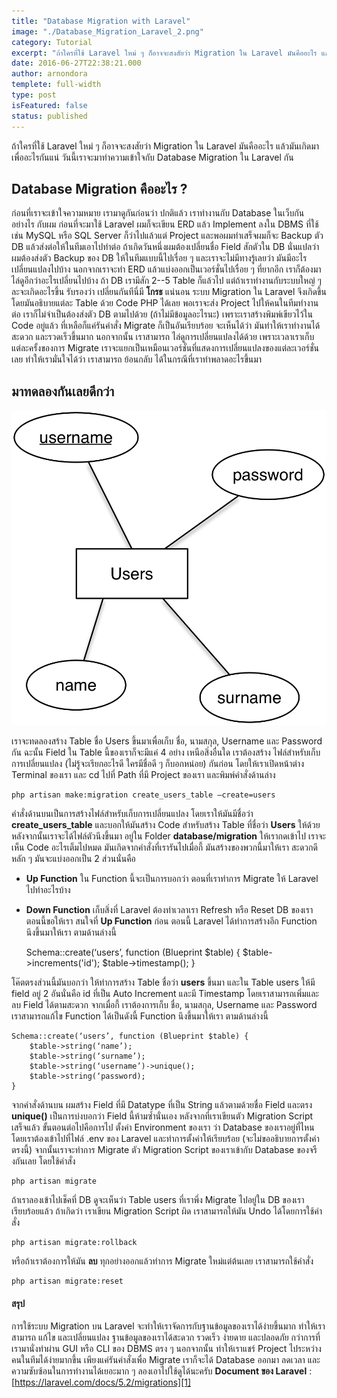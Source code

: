 ```yaml
---
title: "Database Migration with Laravel"
image: "./Database_Migration_Laravel_2.png"
category: Tutorial
excerpt: "ถ้าใครที่ใช้ Laravel ใหม่ ๆ ก็อาจจะสงสัยว่า Migration ใน Laravel มันคืออะไร แล้วมันเกิดมาเพื่ออะไรกันแน่ วันนี้เราจะมาทำความเข้าใจกับ Database Migration ใน Laravel กัน"
date: 2016-06-27T22:38:21.000
author: arnondora
templete: full-width
type: post
isFeatured: false
status: published
---
```


ถ้าใครที่ใช้ Laravel ใหม่ ๆ ก็อาจจะสงสัยว่า Migration ใน Laravel มันคืออะไร แล้วมันเกิดมาเพื่ออะไรกันแน่ วันนี้เราจะมาทำความเข้าใจกับ Database Migration ใน Laravel กัน

## Database Migration คืออะไร ?
ก่อนที่เราจะเข้าใจความหมาย เรามาดูกันก่อนว่า ปกติแล้ว เราทำงานกับ Database ในเว็บกันอย่างไร กับผม ก่อนที่จะมาใช้ Laravel ผมก็จะเขียน ERD แล้ว Implement ลงใน DBMS ที่ใช้เช่น MySQL หรือ SQL Server ก็ว่าไปแล้วแต่ Project และพอผมทำเสร็จผมก็จะ Backup ตัว DB แล้วส่งต่อให้ในทีมเอาไปทำต่อ
ถ้าเกิดวันหนึ่งผมต้องเปลี่ยนชื่อ Field สักตัวใน DB นั่นแปลว่า ผมต้องส่งตัว Backup ของ DB ให้ในทีมแบบนี้ไปเรื่อย ๆ และเราจะไม่มีทางรู้เลยว่า มันมีอะไรเปลี่ยนแปลงไปบ้าง นอกจากเราจะทำ ERD แล้วแบ่งออกเป็นเวอร์ชั่นไปเรื่อย ๆ ที่ยากอีก เราก็ต้องมาไล่ดูอีกว่าอะไรเปลี่ยนไปบ้าง ถ้า DB เรามีสัก 2--5 Table ก็แล้วไป แต่ถ้าเราทำงานกับระบบใหญ่ ๆ ละจะเกิดอะไรขึ้น รับรองว่า เปลี่ยนกันทีนี่มี **โกรธ** แน่นอน
ระบบ Migration ใน Laravel จึงเกิดขึ้น โดยมันอธิบายแต่ละ Table ด้วย Code PHP ได้เลย พอเราจะส่ง Project ไปให้คนในทีมทำงานต่อ เราก็ไม่จำเป็นต้องส่งตัว DB ตามไปด้วย (ถ้าไม่มีข้อมูลอะไรนะ) เพราะเราสร้างพิมพ์เขียวไว้ใน Code อยู่แล้ว ที่เหลือก็แค่รันคำสั่ง Migrate ก็เป็นอันเรียบร้อย
จะเห็นได้ว่า มันทำให้เราทำงานได้สะดวก และรวดเร็วขึ้นมาก นอกจากนั้น เราสามารถ ไล่ดูการเปลี่ยนแปลงได้ด้วย เพราะเวลาเราเก็บแต่ละครั้งของการ Migrate เราจะแยกเป็นเหมือนเวอร์ชั่นที่แสดงการเปลี่ยนแปลงของแต่ละเวอร์ชั่นเลย ทำให้เรามั่นใจได้ว่า เราสามารถ ย้อนกลับ ได้ในกรณีที่เราทำพลาดอะไรขึ้นมา

## มาทดลองกันเลยดีกว่า

![Database Migration Laravel_1](./Database_Migration_Laravel_1.png)

เราจะทดลองสร้าง Table ชื่อ Users ขึ้นมาเพื่อเก็บ ชื่อ, นามสกุล, Username และ Password กัน ฉะนั้น Field ใน Table นี้ของเราก็จะมีแค่ 4 อย่าง
เหนือสิ่งอื่นใด เราต้องสร้าง ไฟล์สำหรับเก็บการเปลี่ยนแปลง (ไม่รู้จะเรียกอะไรดี ใครมีชื่อดี ๆ ก็บอกหน่อย) กันก่อน โดยให้เราเปิดหน้าต่าง Terminal ของเรา และ cd ไปที่ Path ที่มี Project ของเรา และพิมพ์คำสั่งด้านล่าง

    php artisan make:migration create_users_table —create=users


คำสั่งด้านบนเป็นการสร้างไฟล์สำหรับเก็บการเปลี่ยนแปลง โดยเราให้มันมีชื่อว่า **create\_users\_table** และบอกให้มันสร้าง Code สำหรับสร้าง Table ที่ชื่อว่า **Users** ให้ด้วย
หลังจากนั้นเราจะได้ไฟล์ตัวนึงขึ้นมา อยู่ใน Folder **database/migration** ให้เรากดเข้าไป เราจะเห็น Code อะไรเต็มไปหมด มันเกิดจากคำสั่งที่เรารันไปเมื่อกี้ มันสร้างของพวกนี้มาให้เรา สะดวกดี หลัก ๆ มันจะแบ่งออกเป็น 2 ส่วนนั่นคือ

* **Up Function** ใน Function นี้จะเป็นการบอกว่า ตอนที่เราทำการ Migrate ให้ Laravel ไปทำอะไรบ้าง
* **Down Function** เก็บสิ่งที่ Laravel ต้องทำเวลาเรา Refresh หรือ Reset DB ของเรา
ตอนนี้ขอให้เรา สนใจที่ **Up Function** ก่อน ตอนนี้ Laravel ได้ทำการสร้างอีก Function นึงขึ้นมาให้เรา ตามด้านล่างนี้

    Schema::create(‘users’, function (Blueprint $table) {
        $table->increments('id');
        $table->timestamp();
    }


โค๊ตตรงส่วนนี้มันบอกว่า ให้ทำการสร้าง Table ชื่อว่า **users** ขึ้นมา และใน Table users ให้มี field อยู่ 2 อันนั่นคือ id ที่เป็น Auto Increment และมี Timestamp
โดยเราสามารถเพิ่มและลบ Field ได้ตามสะดวก จากเมื่อกี้ เราต้องการเก็บ ชื่อ, นามสกุล, Username และ Password เราสามารถแก้ไข Function ได้เป็นดังนี้
Function นึงขึ้นมาให้เรา ตามด้านล่างนี้

    Schema::create(‘users’, function (Blueprint $table) {
        $table->string(‘name’);
        $table->string(‘surname’);
        $table->string(‘username’)->unique();
        $table->string(‘password);
    }


จากคำสั่งด้านบน ผมสร้าง Field ที่มี Datatype ที่เป็น String แล้วตามด้วยชื่อ Field และตรง **unique()** เป็นการบ่งบอกว่า Field นี้ห้ามซ้ำนั่นเอง
หลังจากที่เราเขียนตัว Migration Script เสร็จแล้ว ขั้นตอนต่อไปคือการไป ตั้งค่า Environment ของเรา ว่า Database ของเราอยู่ที่ไหน โดยเราต้องเข้าไปที่ไฟล์ .env ของ Laravel และทำการตั้งค่าให้เรียบร้อย (จะไม่ขออธิบายการตั้งค่าตรงนี้)
จากนั้นเราจะทำการ Migrate ตัว Migration Script ของเราเข้ากับ Database ของจรืงกันเลย โดยใช้คำสั่ง

    php artisan migrate


ถ้าเราลองเข้าไปเช็คที่ DB ดูจะเห็นว่า Table users ที่เราพึ่ง Migrate ไปอยู่ใน DB ของเราเรียบร้อยแล้ว ถ้าเกิดว่า เราเขียน Migration Script ผิด เราสามารถให้มัน Undo ได้โดยการใช้คำสั่ง

    php artisan migrate:rollback


หรือถ้าเราต้องการให้มัน **ลบ** ทุกอย่างออกแล้วทำการ Migrate ใหม่แต่ต้นเลย เราสามารถใช้คำสั่ง

    php artisan migrate:reset


#### สรุป
การใช้ระบบ Migration บน Laravel จะทำให้เราจัดการกับฐานข้อมูลของเราได้ง่ายขึ้นมาก ทำให้เราสามารถ แก้ไข และเปลี่ยนแปลง ฐานข้อมูลของเราได้สะดวก รวดเร็ว ง่ายดาย และปลอดภัย กว่าการที่เรามานั่งทำผ่าน GUI หรือ CLI ของ DBMS ตรง ๆ นอกจากนั้น ทำให้เราแชร์ Project ไประหว่างคนในทีมได้ง่ายมากขึ้น เพียงแค่รันคำสั่งเพื่อ Migrate เราก็จะได้ Database ออกมา ลดเวลา และความซับซ้อนในการทำงานได้เยอะมาก ๆ ลองเอาไปใช้ดูได้นะครับ
**Document ของ Laravel** :[https://laravel.com/docs/5.2/migrations][1]

[1]: https://laravel.com/docs/5.2/migrations
